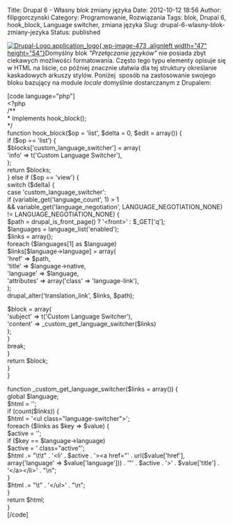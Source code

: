 Title: Drupal 6 - Własny blok zmiany języka
Date: 2012-10-12 18:56
Author: filipgorczynski
Category: Programowanie, Rozwiązania
Tags: blok, Drupal 6, hook_block, Language switcher, zmiana języka
Slug: drupal-6-wlasny-blok-zmiany-jezyka
Status: published

[![](http://filipgorczynski.files.wordpress.com/2011/11/drupal-logo-application_logo.png?w=131 "Drupal-Logo.application_logo"){.wp-image-473 .alignleft width="47" height="54"}](http://filipgorczynski.files.wordpress.com/2011/11/drupal-logo-application_logo.png)Domyślny blok *"Przełączanie języków"* nie posiada zbyt ciekawych możliwości formatowania. Często tego typu elementy opisuje się w HTML na liście, co później znacznie ułatwia dla tej struktury określanie kaskadowych arkuszy stylów. Poniżej  sposób na zastosowanie swojego bloku bazujący na module *locale* domyślnie dostarczanym z Drupalem:

\[code language="php"\]  
\<?php  
/\*\*  
\* Implements hook\_block();  
\*/  
function hook\_block(\$op = 'list', \$delta = 0, \$edit = array()) {  
if (\$op == 'list') {  
\$blocks\['custom\_language\_switcher'\] = array(  
'info' =\> t('Custom Language Switcher'),  
);  
return \$blocks;  
} else if (\$op == 'view') {  
switch (\$delta) {  
case 'custom\_language\_switcher':  
if (variable\_get('language\_count', 1) \> 1  
&& variable\_get('language\_negotiation', LANGUAGE\_NEGOTIATION\_NONE) != LANGUAGE\_NEGOTIATION\_NONE) {  
\$path = drupal\_is\_front\_page() ? '\<front\>' : \$\_GET\['q'\];  
\$languages = language\_list('enabled');  
\$links = array();  
foreach (\$languages\[1\] as \$language)  
\$links\[\$language-\>language\] = array(  
'href' =\> \$path,  
'title' =\> \$language-\>native,  
'language' =\> \$language,  
'attributes' =\> array('class' =\> 'language-link'),  
);  
drupal\_alter('translation\_link', \$links, \$path);

\$block = array(  
'subject' =\> t('Custom Language Switcher'),  
'content' =\> \_custom\_get\_language\_switcher(\$links)  
);  
}  
break;  
}  
return \$block;  
}  
}

function \_custom\_get\_language\_switcher(\$links = array()) {  
global \$language;  
\$html = '';  
if (count(\$links)) {  
\$html = '\<ul class="language-switcher"\>';  
foreach (\$links as \$key =\> \$value) {  
\$active = '';  
if (\$key == \$language-\>language)  
\$active = ' class="active"';  
\$html .= "\\t\\t" . '\<li' . \$active . '\>\<a href="' . url(\$value\['href'\], array('language' =\> \$value\['language'\])) . '"' . \$active . '\>' . \$value\['title'\] . '\</a\>\</li\>' . "\\n";  
}  
\$html .= "\\t" . '\</ul\>' . "\\n";  
}  
return \$html;  
}  
\[/code\]
